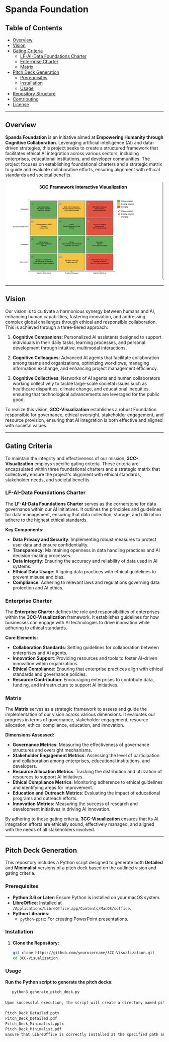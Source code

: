# Spanda Foundation

## Table of Contents
- [Overview](#overview)
- [Vision](#vision)
- [Gating Criteria](#gating-criteria)
  - [LF-AI-Data Foundations Charter](#lf-ai-data-foundations-charter)
  - [Enterprise Charter](#enterprise-charter)
  - [Matrix](#matrix)
- [Pitch Deck Generation](#pitch-deck-generation)
  - [Prerequisites](#prerequisites)
  - [Installation](#installation)
  - [Usage](#usage)
- [Repository Structure](#repository-structure)
- [Contributing](#contributing)
- [License](#license)

---

## Overview

**Spanda Foundation** is an initiative aimed at **Empowering Humanity through Cognitive Collaboration**. Leveraging artificial intelligence (AI) and data-driven strategies, this project seeks to create a structured framework that facilitates ethical AI integration across various sectors, including enterprises, educational institutions, and developer communities. The project focuses on establishing foundational charters and a strategic matrix to guide and evaluate collaborative efforts, ensuring alignment with ethical standards and societal benefits.


[![3CC-Visualization](/pitch-deck/images/visualization.png)](https://spandaai.github.io/3CC-Visualization/)

---

## Vision

Our vision is to cultivate a harmonious synergy between humans and AI, enhancing human capabilities, fostering innovation, and addressing complex global challenges through ethical and responsible collaboration. This is achieved through a three-tiered approach:

1. **Cognitive Companions**: Personalized AI assistants designed to support individuals in their daily tasks, learning processes, and personal development through intuitive, multimodal interactions.

2. **Cognitive Colleagues**: Advanced AI agents that facilitate collaboration among teams and organizations, optimizing workflows, managing information exchange, and enhancing project management efficiency.

3. **Cognitive Collectives**: Networks of AI agents and human collaborators working collectively to tackle large-scale societal issues such as healthcare disparities, climate change, and educational inequities, ensuring that technological advancements are leveraged for the public good.

To realize this vision, **3CC-Visualization** establishes a robust Foundation responsible for governance, ethical oversight, stakeholder engagement, and resource provision, ensuring that AI integration is both effective and aligned with societal values.

---

## Gating Criteria

To maintain the integrity and effectiveness of our mission, **3CC-Visualization** employs specific gating criteria. These criteria are encapsulated within three foundational charters and a strategic matrix that collectively ensure the project's alignment with ethical standards, stakeholder needs, and societal benefits.

### LF-AI-Data Foundations Charter

The **LF-AI-Data Foundations Charter** serves as the cornerstone for data governance within our AI initiatives. It outlines the principles and guidelines for data management, ensuring that data collection, storage, and utilization adhere to the highest ethical standards.

**Key Components:**
- **Data Privacy and Security**: Implementing robust measures to protect user data and ensure confidentiality.
- **Transparency**: Maintaining openness in data handling practices and AI decision-making processes.
- **Data Integrity**: Ensuring the accuracy and reliability of data used in AI systems.
- **Ethical Data Usage**: Aligning data practices with ethical guidelines to prevent misuse and bias.
- **Compliance**: Adhering to relevant laws and regulations governing data protection and AI ethics.

### Enterprise Charter

The **Enterprise Charter** defines the role and responsibilities of enterprises within the **3CC-Visualization** framework. It establishes guidelines for how businesses can engage with AI technologies to drive innovation while adhering to ethical standards.

**Core Elements:**
- **Collaboration Standards**: Setting guidelines for collaboration between enterprises and AI agents.
- **Innovation Support**: Providing resources and tools to foster AI-driven innovation within organizations.
- **Ethical Compliance**: Ensuring that enterprise practices align with ethical standards and governance policies.
- **Resource Contribution**: Encouraging enterprises to contribute data, funding, and infrastructure to support AI initiatives.

### Matrix

The **Matrix** serves as a strategic framework to assess and guide the implementation of our vision across various dimensions. It evaluates our progress in terms of governance, stakeholder engagement, resource allocation, ethical compliance, education, and innovation.

**Dimensions Assessed:**
- **Governance Metrics**: Measuring the effectiveness of governance structures and oversight mechanisms.
- **Stakeholder Engagement Metrics**: Assessing the level of participation and collaboration among enterprises, educational institutions, and developers.
- **Resource Allocation Metrics**: Tracking the distribution and utilization of resources to support AI initiatives.
- **Ethical Compliance Metrics**: Monitoring adherence to ethical guidelines and identifying areas for improvement.
- **Education and Outreach Metrics**: Evaluating the impact of educational programs and outreach efforts.
- **Innovation Metrics**: Measuring the success of research and development initiatives in driving AI innovation.

By adhering to these gating criteria, **3CC-Visualization** ensures that its AI integration efforts are ethically sound, effectively managed, and aligned with the needs of all stakeholders involved.

---

## Pitch Deck Generation

This repository includes a Python script designed to generate both **Detailed** and **Minimalist** versions of a pitch deck based on the outlined vision and gating criteria.

### Prerequisites

- **Python 3.6 or Later**: Ensure Python is installed on your macOS system.
- **LibreOffice**: Installed at `/Applications/LibreOffice.app/Contents/MacOS/soffice`.
- **Python Libraries**:
  - `python-pptx`: For creating PowerPoint presentations.
  
### Installation

1. **Clone the Repository:**

   ```bash
   git clone https://github.com/yourusername/3CC-Visualization.git
   cd 3CC-Visualization

### Usage

**Run the Python script to generate the pitch decks:**
```bash
   python3 generate_pitch_deck.py

Upon successful execution, the script will create a directory named pitch_deck_output containing:

Pitch_Deck_Detailed.pptx
Pitch_Deck_Detailed.pdf
Pitch_Deck_Minimalist.pptx
Pitch_Deck_Minimalist.pdf
Ensure that LibreOffice is correctly installed at the specified path and that the soffice executable has the necessary permissions to execute.

